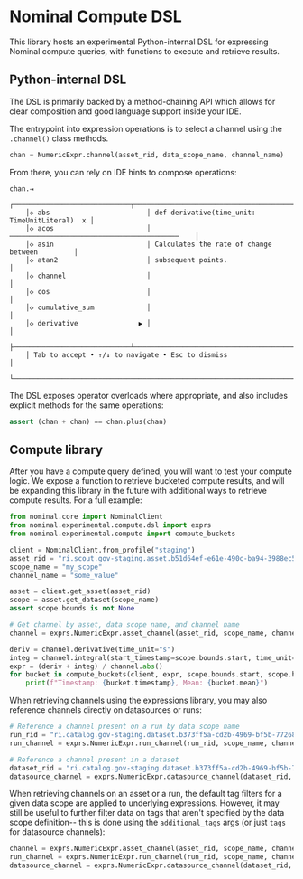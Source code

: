# Nominal Compute DSL

This library hosts an experimental Python-internal DSL for expressing Nominal compute queries, with functions to execute and retrieve results.

## Python-internal DSL

The DSL is primarily backed by a method-chaining API which allows for clear composition and good language support inside your IDE.

The entrypoint into expression operations is to select a channel using the `.channel()` class methods.

```py
chan = NumericExpr.channel(asset_rid, data_scope_name, channel_name)
```

From there, you can rely on IDE hints to compose operations:

```
chan.⇥
    ┌─────────────────────────────┬───────────────────────────────────────────────┐
    │◇ abs                        │ def derivative(time_unit: TimeUnitLiteral)  x │
    │◇ acos                       │ ──────────────────────────────────────────    │
    │◇ asin                       │ Calculates the rate of change between         │
    │◇ atan2                      │ subsequent points.                            │
    │◇ channel                    │                                               │
    │◇ cos                        │                                               │
    │◇ cumulative_sum             │                                               │
    │◇ derivative               ▶ │                                               │
    ├─────────────────────────────┴───────────────────────────────────────────────┤
    │ Tab to accept • ↑/↓ to navigate • Esc to dismiss                            │
    └─────────────────────────────────────────────────────────────────────────────┘
```

The DSL exposes operator overloads where appropriate, and also includes explicit methods for the same operations:

```py
assert (chan + chan) == chan.plus(chan)
```

## Compute library

After you have a compute query defined, you will want to test your compute logic. We expose a function to retrieve bucketed compute results, and will be expanding this library in the future with additional ways to retrieve compute results. For a full example:

```py
from nominal.core import NominalClient
from nominal.experimental.compute.dsl import exprs
from nominal.experimental.compute import compute_buckets

client = NominalClient.from_profile("staging")
asset_rid = "ri.scout.gov-staging.asset.b51d64ef-e61e-490c-ba94-3988ec5b121f"
scope_name = "my_scope"
channel_name = "some_value"

asset = client.get_asset(asset_rid)
scope = asset.get_dataset(scope_name)
assert scope.bounds is not None

# Get channel by asset, data scope name, and channel name
channel = exprs.NumericExpr.asset_channel(asset_rid, scope_name, channel_name)

deriv = channel.derivative(time_unit="s")
integ = channel.integral(start_timestamp=scope.bounds.start, time_unit="s")
expr = (deriv + integ) / channel.abs()
for bucket in compute_buckets(client, expr, scope.bounds.start, scope.bounds.end):
    print(f"Timestamp: {bucket.timestamp}, Mean: {bucket.mean}")
```

When retrieving channels using the expressions library, you may also reference channels directly on datasources or runs:

```python
# Reference a channel present on a run by data scope name
run_rid = "ri.catalog.gov-staging.dataset.b373ff5a-cd2b-4969-bf5b-772688a11249"
run_channel = exprs.NumericExpr.run_channel(run_rid, scope_name, channel_name)

# Reference a channel present in a dataset
dataset_rid = "ri.catalog.gov-staging.dataset.b373ff5a-cd2b-4969-bf5b-772688a11249"
datasource_channel = exprs.NumericExpr.datasource_channel(dataset_rid, scope_name, channel_name)
```

When retrieving channels on an asset or a run, the default tag filters for a given data scope are applied to underlying expressions.
However, it may still be useful to further filter data on tags that aren't specified by the data scope definition-- this is done using the `additional_tags` args (or just `tags` for datasource channels):

```python
channel = exprs.NumericExpr.asset_channel(asset_rid, scope_name, channel_name, additional_tags={"color": "green"})
run_channel = exprs.NumericExpr.run_channel(run_rid, scope_name, channel_name, additional_tags={"color": "green"})
datasource_channel = exprs.NumericExpr.datasource_channel(dataset_rid, scope_name, channel_name, tags={"platform": "electric-glider-mk1"})
```
